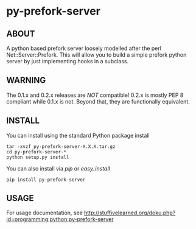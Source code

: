 # py-prefork-server #

## ABOUT ##
A python based prefork server loosely modelled after the perl 
Net::Server::Prefork.  This will allow you to build a simple prefork
python server by just implementing hooks in a subclass.

## WARNING ##
The 0.1.x and 0.2.x releases are *NOT* compatible!  0.2.x is mostly PEP 8
compliant while 0.1.x is not.  Beyond that, they are functionally equivalent.

## INSTALL ##

You can install using the standard Python package install

    tar -xvzf py-prefork-server-X.X.X.tar.gz
    cd py-prefork-server-*
    python setup.py install

You can also install via *pip* or *easy_install*

    pip install py-prefork-server

## USAGE ##

For usage documentation, see http://stuffivelearned.org/doku.php?id=programming:python:py-prefork-server

